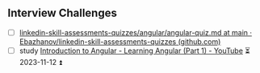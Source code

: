 ## Interview Challenges
- [ ] [linkedin-skill-assessments-quizzes/angular/angular-quiz.md at main · Ebazhanov/linkedin-skill-assessments-quizzes (github.com)](https://github.com/Ebazhanov/linkedin-skill-assessments-quizzes/blob/main/angular/angular-quiz.md)
- [ ] study [Introduction to Angular - Learning Angular (Part 1) - YouTube](https://www.youtube.com/watch?v=xAT0lHYhHMY&list=PL1w1q3fL4pmj9k1FrJ3Pe91EPub2_h4jF) ⏳ 2023-11-12 ⏫ 